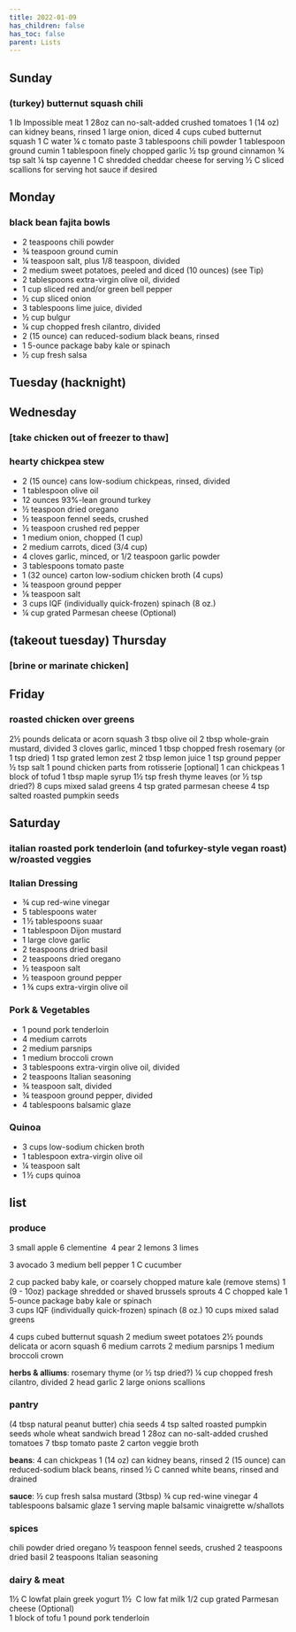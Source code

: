 ```yaml
---
title: 2022-01-09
has_children: false
has_toc: false
parent: Lists
---
```

## Sunday
### (turkey) butternut squash chili

1 lb Impossible meat
1 28oz can no-salt-added crushed tomatoes
1 (14 oz) can kidney beans, rinsed
1 large onion, diced
4 cups cubed butternut squash
1 C water
¼ c tomato paste
3 tablespoons chili powder
1 tablespoon ground cumin
1 tablespoon finely chopped garlic
½ tsp ground cinnamon
¾ tsp salt
¼ tsp cayenne
1 C shredded cheddar cheese for serving
½ C sliced scallions for serving
hot sauce if desired


## Monday
### black bean fajita bowls

-   2 teaspoons chili powder
-   ¾ teaspoon ground cumin
-   ¼ teaspoon salt, plus 1/8 teaspoon, divided
-   2 medium sweet potatoes, peeled and diced (10 ounces) (see Tip)
-   2 tablespoons extra-virgin olive oil, divided
-   1 cup sliced red and/or green bell pepper
-   ½ cup sliced onion
-   3 tablespoons lime juice, divided
-   ½ cup bulgur
-   ¼ cup chopped fresh cilantro, divided
-   2 (15 ounce) can reduced-sodium black beans, rinsed
-   1 5-ounce package baby kale or spinach    
-   ½ cup fresh salsa


## Tuesday (hacknight)

## Wednesday
### [take chicken out of freezer to thaw]
### hearty chickpea stew

-   2 (15 ounce) cans low-sodium chickpeas, rinsed, divided
-   1 tablespoon olive oil
-   12 ounces 93%-lean ground turkey
-   ½ teaspoon dried oregano
-   ½ teaspoon fennel seeds, crushed
-   ½ teaspoon crushed red pepper
-   1 medium onion, chopped (1 cup)
-   2 medium carrots, diced (3/4 cup)
-   4 cloves garlic, minced, or 1/2 teaspoon garlic powder
-   3 tablespoons tomato paste
-   1 (32 ounce) carton low-sodium chicken broth (4 cups)
-   ¼ teaspoon ground pepper
-   ⅛ teaspoon salt
-   3 cups IQF (individually quick-frozen) spinach (8 oz.)
-   ¼ cup grated Parmesan cheese (Optional)   


## (takeout tuesday) Thursday 
### [brine or marinate chicken]

## Friday
### roasted chicken over greens

2½ pounds delicata or acorn squash
3 tbsp olive oil
2 tbsp whole-grain mustard, divided
3 cloves garlic, minced
1 tbsp chopped fresh rosemary (or 1 tsp dried)
1 tsp grated lemon zest
2 tbsp lemon juice
1 tsp ground pepper
½ tsp salt
1 pound chicken parts from rotisserie [optional]
1 can chickpeas
1 block of tofud
1 tbsp maple syrup
1½ tsp fresh thyme leaves (or ½ tsp dried?)
8 cups mixed salad greens
4 tsp grated parmesan cheese
4 tsp salted roasted pumpkin seeds


## Saturday
### italian roasted pork tenderloin (and tofurkey-style vegan roast) w/roasted veggies

### Italian Dressing
-   ¾ cup red-wine vinegar
-   5 tablespoons water
-   1 ½ tablespoons suaar
-   1 tablespoon Dijon mustard
-   1 large clove garlic
-   2 teaspoons dried basil
-   2 teaspoons dried oregano
-   ½ teaspoon salt
-   ½ teaspoon ground pepper
-   1 ¾ cups extra-virgin olive oil

### Pork & Vegetables
-   1 pound pork tenderloin
-   4 medium carrots
-   2 medium parsnips
-   1 medium broccoli crown
-   3 tablespoons extra-virgin olive oil, divided
-   2 teaspoons Italian seasoning
-   ¾ teaspoon salt, divided
-   ¾ teaspoon ground pepper, divided
-   4 tablespoons balsamic glaze

### Quinoa
-   3 cups low-sodium chicken broth
-   1 tablespoon extra-virgin olive oil
-   ¼ teaspoon salt
-   1 ½ cups quinoa


## list

### produce
3 small apple
6 clementine 
4 pear
2 lemons
3 limes

3 avocado
3 medium bell pepper
1 C cucumber

2 cup packed baby kale, or coarsely chopped mature kale (remove stems)
1 (9 - 10oz) package shredded or shaved brussels sprouts
4 C chopped kale
1 5-ounce package baby kale or spinach    
3 cups IQF (individually quick-frozen) spinach (8 oz.)
10 cups mixed salad greens

4 cups cubed butternut squash
2 medium sweet potatoes
2½ pounds delicata or acorn squash
6 medium carrots
2 medium parsnips
1 medium broccoli crown

**herbs & alliums**:
rosemary
thyme (or ½ tsp dried?)
¼ cup chopped fresh cilantro, divided
2 head garlic
2 large onions
scallions


### pantry
(4 tbsp natural peanut butter)
chia seeds
4 tsp salted roasted pumpkin seeds
whole wheat sandwich bread
1 28oz can no-salt-added crushed tomatoes
7 tbsp tomato paste
2 carton veggie broth

**beans**:
4 can chickpeas
1 (14 oz) can kidney beans, rinsed
2 (15 ounce) can reduced-sodium black beans, rinsed
½ C canned white beans, rinsed and drained

**sauce**:
½ cup fresh salsa
mustard (3tbsp)
¾ cup red-wine vinegar
4 tablespoons balsamic glaze
1 serving maple balsamic vinaigrette w/shallots  


### spices
chili powder
dried oregano
½ teaspoon fennel seeds, crushed
2 teaspoons dried basil
2 teaspoons Italian seasoning
 

### dairy & meat
1½ C lowfat plain greek yogurt
1½  C low fat milk
1/2 cup grated Parmesan cheese (Optional)   
1 block of tofu
1 pound pork tenderloin 
